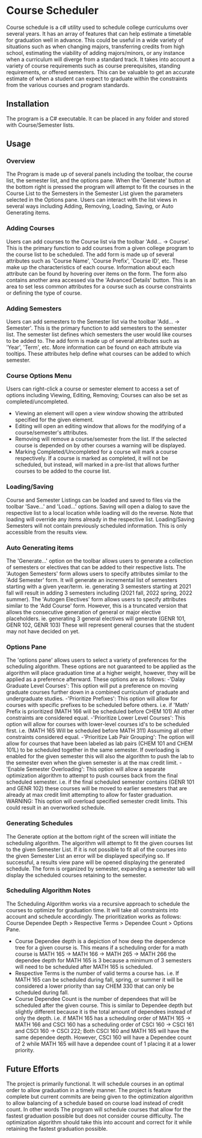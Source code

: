 # Course Scheduler

Course schedule is a c# utility used to schedule college curriculums over several years. It has an array of features that can help estimate
a timetable for graduation well in advance. This could be useful in a wide variety of situations such as when changing majors, transferring credits from
high school, estimating the viability of adding majors/minors, or any instance when a curriculum will diverge from a standard track. It takes into account
a variety of course requirements such as course prerequisites, standing requirements, or offered semesters. This can be valuable to get an accurate
estimate of when a student can expect to graduate within the constraints from the various courses and program standards.

## Installation

The program is a C# executable. It can be placed in any folder and stored with Course/Semester lists.

## Usage

### Overview

The Program is made up of several panels including the toolbar, the course list, the semester list, and the options pane. When the 'Generate' button at
the bottom right is pressed the program will attempt to fit the courses in the Course List to the Semesters in the Semester List given the parameters
selected in the Options pane. Users can interact with the list views in several ways including Adding, Removing, Loading, Saving, or Auto Generating items. 

### Adding Courses

Users can add courses to the Course list via the toolbar 'Add... -> Course'. This is the primary function to add courses from a given college program to the course list to be scheduled. The add form is made up of several attributes such as 'Course Name', 'Course Prefix', 'Course ID', etc. These
make up the characteristics of each course. Information about each attribute can be found by hovering over items on the form. The form also contains
another area accessed via the 'Advanced Details' button. This is an area to set less common attributes for a course such as course constraints or defining the type of course. 

### Adding Semesters

Users can add semesters to the Semester list via the toolbar 'Add... -> Semester'. This is the primary function to add semesters to the semester list.
The semester list defines which semesters the user would like courses to be added to. The add form is made up of several attributes such as 'Year',
'Term', etc. More information can be found on each attribute via tooltips. These attributes help define what courses can be added to which semester.

### Course Options Menu

Users can right-click a course or semester element to access a set of options including Viewing, Editing, Removing; Courses can also be set as
completed/uncompleted. 
- Viewing an element will open a view window showing the attributed specified for the given element.
- Editing will open an editing window that allows for the modifying of a course/semester's attributes.
- Removing will remove a course/semester from the list. If the selected course is depended on by other courses a warning will be displayed.
- Marking Completed/Uncompleted for a course will mark a course respectively. If a course is marked as completed, it will not be scheduled, but instead, will
  marked in a pre-list that allows further courses to be added to the course list.

### Loading/Saving

Course and Semester Listings can be loaded and saved to files via the toolbar 'Save...' and 'Load...' options. Saving will open a dialog to save the
respective list to a local location while loading will do the reverse. Note that loading will override any items already in the respective list.
Loading/Saving Semesters will not contain previously scheduled information. This is only accessible from the results view.

### Auto Generating items

The 'Generate...' option on the toolbar allows users to generate a collection of semesters or electives that can be added to their respective lists.
The 'Autogen Semesters' form allows users to specify attributes similar to the 'Add Semester' form. It will generate an incremental list of semesters
starting with a given year/term. ie. generating 3 semesters starting at 2021 fall will result in adding 3 semesters including (2021 fall, 2022 spring,
2022 summer). The 'Autogen Electives' form allows users to specify attributes similar to the 'Add Course' form. However, this is a truncated version
that allows the consecutive generation of general or major elective placeholders. ie. generating 3 general electives will generate (GENR 101, GENR 102, 
GENR 103) These will represent general courses that the student may not have decided on yet.

### Options Pane

The 'options pane' allows users to select a variety of preferences for the scheduling algorithm. These options are not guaranteed to be applied as the
algorithm will place graduation time at a higher weight, however, they will be applied as a preference afterward. These options are as follows:
-'Dalay Graduate Level Courses': This option will put a preference on moving graduate courses further down in a combined curriculum of graduate and
  undergraduate studies.
-'Prioritize Prefixes': This option will allow for courses with specific prefixes to be scheduled before others. i.e. if 'Math' Prefix is prioritized
  (MATH 166 will be scheduled before CHEM 101) All other constraints are considered equal.
-'Prioritize Lower Level Courses': This option will allow for courses with lower-level courses id's to be scheduled first. i.e. (MATH 165 Will be 
  scheduled before MATH 311) Assuming all other constraints considered equal.
-'Prioritize Lab Pair Grouping': The option will allow for courses that have been labeled as lab pairs (CHEM 101 and CHEM 101L) to be scheduled together 
  in the same semester. If overloading is enabled for the given semester this will also the algorithm to push the lab to the semester even
  when the given semester is at the max credit limit.
-'Enable Semester Overloading': This option will allow a separate optimization algorithm to attempt to push courses back from the final scheduled semester. 
  i.e. if the final scheduled semester contains (GENR 101 and GENR 102) these courses will be moved to earlier semesters that are already
  at max credit limit attempting to allow for faster graduation. WARNING: This option will overload specified semester credit limits. This could
  result in an overworked schedule.

### Generating Schedules

The Generate option at the bottom right of the screen will initiate the scheduling algorithm. The algorithm will attempt to fit the given courses
list to the given Semester List. If it is not possible to fit all of the courses into the given Semester List an error will be displayed specifying
so. If successful, a results view pane will be opened displaying the generated schedule. The form is organized by semester, expanding a semester
tab will display the scheduled courses retaining to the semester. 

### Scheduling Algorithm Notes

The Scheduling Algorithm works via a recursive approach to schedule the courses to optimize for graduation time. It will take all constraints into
account and schedule accordingly. The prioritization works as follows: Course Dependee Depth > Respective Terms > Dependee Count > Options Pane.
- Course Dependee depth is a depiction of how deep the dependence tree for a given course is. This means if a scheduling order for a math course is
  MATH 165 -> MATH 166 -> MATH 265 -> MATH 266 the dependee depth for MATH 165 is 3 because a minimum of 3 semesters will need to be scheduled after
  MATH 165 is scheduled.
- Respective Terms is the number of valid terms a course has. i.e. If MATH 165 can be scheduled during fall, spring, or summer it will be considered
  a lower priority than say CHEM 330 that can only be scheduled during fall.
- Course Dependee Count is the number of dependees that will be scheduled after the given course. This is similar to Dependee depth but slightly different 
  because it is the total amount of dependees instead of only the depth. i.e. if MATH 165 has a  scheduling order of MATH 165 -> MATH 166
  and CSCI 160 has a scheduling order of CSCI 160 -> CSCI 161 and CSCI 160 -> CSCI 222; Both CSCI 160 and MATH 165 will have the same dependee
  depth. However, CSCI 160 will have a Dependee count of 2 while MATH 165 will have a dependee count of 1 placing it at a lower priority.
  

## Future Efforts

The project is primarily functional. It will schedule courses in an optimal order to allow graduation in a timely manner. The project is feature complete
but current commits are being given to the optimization algorithm to allow balancing of a schedule based on course load instead of credit count. In other words
The program will schedule courses that allow for the fastest graduation possible but does not consider course difficulty. The optimization algorithm
should take this into account and correct for it while retaining the fastest graduation possible.
